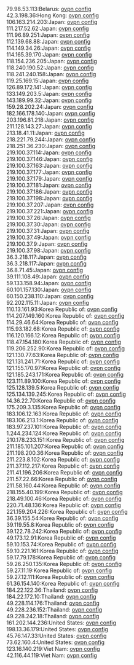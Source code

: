 79.98.53.113:Belarus: [ovpn config](vpn/79_98_53_113.ovpn)  
42.3.198.36:Hong Kong: [ovpn config](vpn/42_3_198_36.ovpn)  
106.163.214.203:Japan: [ovpn config](vpn/106_163_214_203.ovpn)  
111.217.52.62:Japan: [ovpn config](vpn/111_217_52_62.ovpn)  
111.96.89.251:Japan: [ovpn config](vpn/111_96_89_251.ovpn)  
112.139.68.88:Japan: [ovpn config](vpn/112_139_68_88.ovpn)  
114.149.34.26:Japan: [ovpn config](vpn/114_149_34_26.ovpn)  
114.165.39.170:Japan: [ovpn config](vpn/114_165_39_170.ovpn)  
118.154.236.205:Japan: [ovpn config](vpn/118_154_236_205.ovpn)  
118.240.190.52:Japan: [ovpn config](vpn/118_240_190_52.ovpn)  
118.241.240.158:Japan: [ovpn config](vpn/118_241_240_158.ovpn)  
119.25.169.15:Japan: [ovpn config](vpn/119_25_169_15.ovpn)  
126.89.172.141:Japan: [ovpn config](vpn/126_89_172_141.ovpn)  
133.149.203.5:Japan: [ovpn config](vpn/133_149_203_5.ovpn)  
143.189.99.32:Japan: [ovpn config](vpn/143_189_99_32.ovpn)  
159.28.202.24:Japan: [ovpn config](vpn/159_28_202_24.ovpn)  
182.166.178.140:Japan: [ovpn config](vpn/182_166_178_140.ovpn)  
203.196.81.218:Japan: [ovpn config](vpn/203_196_81_218.ovpn)  
211.128.143.27:Japan: [ovpn config](vpn/211_128_143_27.ovpn)  
213.18.41.11:Japan: [ovpn config](vpn/213_18_41_11.ovpn)  
218.221.79.244:Japan: [ovpn config](vpn/218_221_79_244.ovpn)  
218.251.36.230:Japan: [ovpn config](vpn/218_251_36_230.ovpn)  
219.100.37.114:Japan: [ovpn config](vpn/219_100_37_114.ovpn)  
219.100.37.146:Japan: [ovpn config](vpn/219_100_37_146.ovpn)  
219.100.37.163:Japan: [ovpn config](vpn/219_100_37_163.ovpn)  
219.100.37.177:Japan: [ovpn config](vpn/219_100_37_177.ovpn)  
219.100.37.179:Japan: [ovpn config](vpn/219_100_37_179.ovpn)  
219.100.37.181:Japan: [ovpn config](vpn/219_100_37_181.ovpn)  
219.100.37.186:Japan: [ovpn config](vpn/219_100_37_186.ovpn)  
219.100.37.198:Japan: [ovpn config](vpn/219_100_37_198.ovpn)  
219.100.37.207:Japan: [ovpn config](vpn/219_100_37_207.ovpn)  
219.100.37.221:Japan: [ovpn config](vpn/219_100_37_221.ovpn)  
219.100.37.26:Japan: [ovpn config](vpn/219_100_37_26.ovpn)  
219.100.37.30:Japan: [ovpn config](vpn/219_100_37_30.ovpn)  
219.100.37.31:Japan: [ovpn config](vpn/219_100_37_31.ovpn)  
219.100.37.49:Japan: [ovpn config](vpn/219_100_37_49.ovpn)  
219.100.37.9:Japan: [ovpn config](vpn/219_100_37_9.ovpn)  
219.100.37.98:Japan: [ovpn config](vpn/219_100_37_98.ovpn)  
36.3.218.117:Japan: [ovpn config](vpn/36_3_218_117.ovpn)  
36.3.218.117:Japan: [ovpn config](vpn/36_3_218_117.ovpn)  
36.8.71.45:Japan: [ovpn config](vpn/36_8_71_45.ovpn)  
39.111.108.49:Japan: [ovpn config](vpn/39_111_108_49.ovpn)  
59.133.158.94:Japan: [ovpn config](vpn/59_133_158_94.ovpn)  
60.101.157.130:Japan: [ovpn config](vpn/60_101_157_130.ovpn)  
60.150.238.110:Japan: [ovpn config](vpn/60_150_238_110.ovpn)  
92.202.115.11:Japan: [ovpn config](vpn/92_202_115_11.ovpn)  
110.13.161.93:Korea Republic of: [ovpn config](vpn/110_13_161_93.ovpn)  
114.207.149.160:Korea Republic of: [ovpn config](vpn/114_207_149_160.ovpn)  
114.29.46.64:Korea Republic of: [ovpn config](vpn/114_29_46_64.ovpn)  
115.93.182.68:Korea Republic of: [ovpn config](vpn/115_93_182_68.ovpn)  
116.120.166.12:Korea Republic of: [ovpn config](vpn/116_120_166_12.ovpn)  
118.47.154.180:Korea Republic of: [ovpn config](vpn/118_47_154_180.ovpn)  
119.206.252.90:Korea Republic of: [ovpn config](vpn/119_206_252_90.ovpn)  
121.130.77.63:Korea Republic of: [ovpn config](vpn/121_130_77_63.ovpn)  
121.131.241.71:Korea Republic of: [ovpn config](vpn/121_131_241_71.ovpn)  
121.155.170.97:Korea Republic of: [ovpn config](vpn/121_155_170_97.ovpn)  
121.185.243.171:Korea Republic of: [ovpn config](vpn/121_185_243_171.ovpn)  
123.111.89.100:Korea Republic of: [ovpn config](vpn/123_111_89_100.ovpn)  
125.128.139.5:Korea Republic of: [ovpn config](vpn/125_128_139_5.ovpn)  
125.134.139.245:Korea Republic of: [ovpn config](vpn/125_134_139_245.ovpn)  
14.36.22.70:Korea Republic of: [ovpn config](vpn/14_36_22_70.ovpn)  
175.209.3.135:Korea Republic of: [ovpn config](vpn/175_209_3_135.ovpn)  
183.106.12.163:Korea Republic of: [ovpn config](vpn/183_106_12_163.ovpn)  
183.106.213.1:Korea Republic of: [ovpn config](vpn/183_106_213_1.ovpn)  
183.97.237.101:Korea Republic of: [ovpn config](vpn/183_97_237_101.ovpn)  
1.244.234.124:Korea Republic of: [ovpn config](vpn/1_244_234_124.ovpn)  
210.178.233.151:Korea Republic of: [ovpn config](vpn/210_178_233_151.ovpn)  
211.185.101.207:Korea Republic of: [ovpn config](vpn/211_185_101_207.ovpn)  
211.198.200.36:Korea Republic of: [ovpn config](vpn/211_198_200_36.ovpn)  
211.223.8.102:Korea Republic of: [ovpn config](vpn/211_223_8_102.ovpn)  
211.37.112.217:Korea Republic of: [ovpn config](vpn/211_37_112_217.ovpn)  
211.41.196.206:Korea Republic of: [ovpn config](vpn/211_41_196_206.ovpn)  
211.57.22.66:Korea Republic of: [ovpn config](vpn/211_57_22_66.ovpn)  
211.58.160.44:Korea Republic of: [ovpn config](vpn/211_58_160_44.ovpn)  
218.155.40.199:Korea Republic of: [ovpn config](vpn/218_155_40_199.ovpn)  
218.49.100.46:Korea Republic of: [ovpn config](vpn/218_49_100_46.ovpn)  
220.71.48.136:Korea Republic of: [ovpn config](vpn/220_71_48_136.ovpn)  
221.159.204.226:Korea Republic of: [ovpn config](vpn/221_159_204_226.ovpn)  
36.39.155.54:Korea Republic of: [ovpn config](vpn/36_39_155_54.ovpn)  
39.119.55.8:Korea Republic of: [ovpn config](vpn/39_119_55_8.ovpn)  
39.122.78.242:Korea Republic of: [ovpn config](vpn/39_122_78_242.ovpn)  
49.173.12.91:Korea Republic of: [ovpn config](vpn/49_173_12_91.ovpn)  
59.10.153.74:Korea Republic of: [ovpn config](vpn/59_10_153_74.ovpn)  
59.10.221.161:Korea Republic of: [ovpn config](vpn/59_10_221_161.ovpn)  
59.17.79.178:Korea Republic of: [ovpn config](vpn/59_17_79_178.ovpn)  
59.26.250.135:Korea Republic of: [ovpn config](vpn/59_26_250_135.ovpn)  
59.27.11.19:Korea Republic of: [ovpn config](vpn/59_27_11_19.ovpn)  
59.27.12.111:Korea Republic of: [ovpn config](vpn/59_27_12_111.ovpn)  
61.36.154.140:Korea Republic of: [ovpn config](vpn/61_36_154_140.ovpn)  
184.22.122.36:Thailand: [ovpn config](vpn/184_22_122_36.ovpn)  
184.22.172.10:Thailand: [ovpn config](vpn/184_22_172_10.ovpn)  
49.228.114.176:Thailand: [ovpn config](vpn/49_228_114_176.ovpn)  
49.228.236.152:Thailand: [ovpn config](vpn/49_228_236_152.ovpn)  
49.228.242.18:Thailand: [ovpn config](vpn/49_228_242_18.ovpn)  
161.202.144.236:United States: [ovpn config](vpn/161_202_144_236.ovpn)  
198.13.36.179:United States: [ovpn config](vpn/198_13_36_179.ovpn)  
45.76.147.33:United States: [ovpn config](vpn/45_76_147_33.ovpn)  
73.62.160.4:United States: [ovpn config](vpn/73_62_160_4.ovpn)  
123.16.140.219:Viet Nam: [ovpn config](vpn/123_16_140_219.ovpn)  
42.116.44.119:Viet Nam: [ovpn config](vpn/42_116_44_119.ovpn)  

